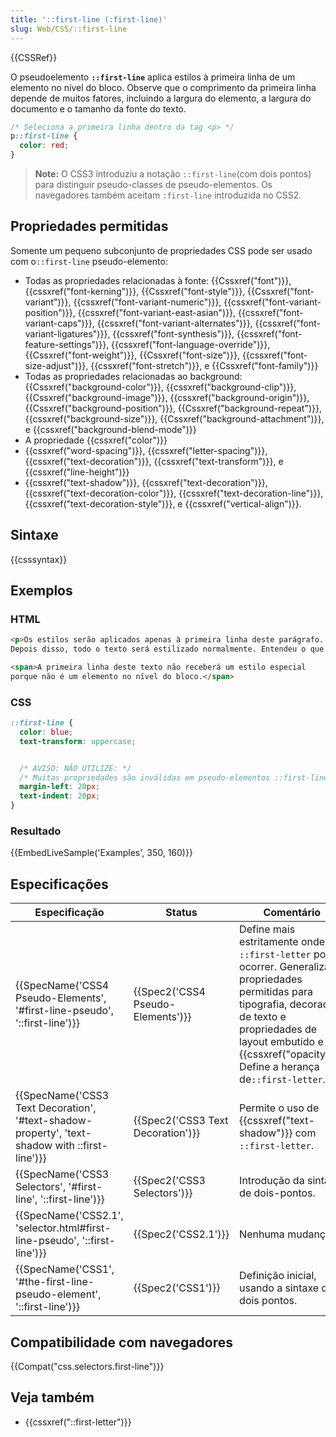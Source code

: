 ```yaml
---
title: '::first-line (:first-line)'
slug: Web/CSS/::first-line
---
```


{{CSSRef}}

O pseudoelemento **`::first-line`** aplica estilos à primeira linha de um elemento no nível do bloco. Observe que o comprimento da primeira linha depende de muitos fatores, incluindo a largura do elemento, a largura do documento e o tamanho da fonte do texto.

```css
/* Seleciona a primeira linha dentro da tag <p> */
p::first-line {
  color: red;
}
```

> **Note:** O CSS3 introduziu a notação `::first-line`(com dois pontos) para distinguir pseudo-classes de pseudo-elementos. Os navegadores também aceitam `:first-line` introduzida no CSS2.

## Propriedades permitidas

Somente um pequeno subconjunto de propriedades CSS pode ser usado com o`::first-line` pseudo-elemento:

- Todas as propriedades relacionadas à fonte: {{Cssxref("font")}}, {{cssxref("font-kerning")}}, {{Cssxref("font-style")}}, {{Cssxref("font-variant")}}, {{cssxref("font-variant-numeric")}}, {{cssxref("font-variant-position")}}, {{cssxref("font-variant-east-asian")}}, {{cssxref("font-variant-caps")}}, {{cssxref("font-variant-alternates")}}, {{cssxref("font-variant-ligatures")}}, {{cssxref("font-synthesis")}}, {{cssxref("font-feature-settings")}}, {{cssxref("font-language-override")}}, {{Cssxref("font-weight")}}, {{Cssxref("font-size")}}, {{cssxref("font-size-adjust")}}, {{cssxref("font-stretch")}}, e {{Cssxref("font-family")}}
- Todas as propriedades relacionadas ao background: {{Cssxref("background-color")}}, {{cssxref("background-clip")}}, {{Cssxref("background-image")}}, {{cssxref("background-origin")}}, {{Cssxref("background-position")}}, {{Cssxref("background-repeat")}}, {{cssxref("background-size")}}, {{Cssxref("background-attachment")}}, e {{cssxref("background-blend-mode")}}
- A propriedade {{cssxref("color")}}
- {{cssxref("word-spacing")}}, {{cssxref("letter-spacing")}}, {{cssxref("text-decoration")}}, {{cssxref("text-transform")}}, e {{cssxref("line-height")}}
- {{cssxref("text-shadow")}}, {{cssxref("text-decoration")}}, {{cssxref("text-decoration-color")}}, {{cssxref("text-decoration-line")}}, {{cssxref("text-decoration-style")}}, e {{cssxref("vertical-align")}}.

## Sintaxe

{{csssyntax}}

## Exemplos

### HTML

```html
<p>Os estilos serão aplicados apenas à primeira linha deste parágrafo.
Depois disso, todo o texto será estilizado normalmente. Entendeu o que eu quis dizer?</p>

<span>A primeira linha deste texto não receberá um estilo especial
porque não é um elemento no nível do bloco.</span>
```

### CSS

```css
::first-line {
  color: blue;
  text-transform: uppercase;


  /* AVISO: NÃO UTILIZE: */
  /* Muitas propriedades são inválidas em pseudo-elementos ::first-line */
  margin-left: 20px;
  text-indent: 20px;
}
```

### Resultado

{{EmbedLiveSample('Examples', 350, 160)}}

## Especificações

| Especificação                                                                                                                | Status                                       | Comentário                                                                                                                                                                                                                                 |
| ---------------------------------------------------------------------------------------------------------------------------- | -------------------------------------------- | ------------------------------------------------------------------------------------------------------------------------------------------------------------------------------------------------------------------------------------------ |
| {{SpecName('CSS4 Pseudo-Elements', '#first-line-pseudo', '::first-line')}}                         | {{Spec2('CSS4 Pseudo-Elements')}} | Define mais estritamente onde `::first-letter` pode ocorrer. Generaliza propriedades permitidas para tipografia, decoração de texto e propriedades de layout embutido e {{cssxref("opacity")}}. Define a herança de`::first-letter`. |
| {{SpecName('CSS3 Text Decoration', '#text-shadow-property', 'text-shadow with ::first-line')}} | {{Spec2('CSS3 Text Decoration')}} | Permite o uso de {{cssxref("text-shadow")}} com `::first-letter`.                                                                                                                                                                |
| {{SpecName('CSS3 Selectors', '#first-line', '::first-line')}}                                             | {{Spec2('CSS3 Selectors')}}         | Introdução da sintaxe de dois-pontos.                                                                                                                                                                                                      |
| {{SpecName('CSS2.1', 'selector.html#first-line-pseudo', '::first-line')}}                             | {{Spec2('CSS2.1')}}                     | Nenhuma mudança.                                                                                                                                                                                                                           |
| {{SpecName('CSS1', '#the-first-line-pseudo-element', '::first-line')}}                                 | {{Spec2('CSS1')}}                     | Definição inicial, usando a sintaxe de dois pontos.                                                                                                                                                                                        |

## Compatibilidade com navegadores

{{Compat("css.selectors.first-line")}}

## Veja também

- {{cssxref("::first-letter")}}

